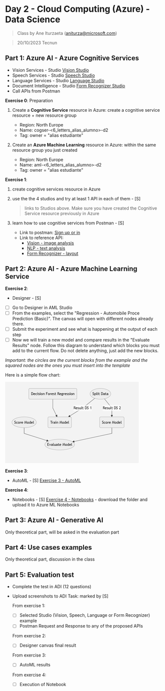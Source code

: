 # Day 2 - Cloud Computing (Azure) - Data Science

> Class by Ane Iturzaeta (aniturza@microsoft.com)

> 20/10/2023 Tecnun

## Part 1: Azure AI - Azure Cognitive Services

* Vision Services - Studio [Vision Studio](https://portal.vision.cognitive.azure.com/gallery/featured)
* Speech Services - Studio [Speech Studio](https://speech.microsoft.com/portal)
* Language Services - Studio [Language Studio](https://language.cognitive.azure.com/)
* Document Intelligence - Studio [Form Recognizer Studio](https://formrecognizer.appliedai.azure.com/studio)
* Call APIs from Postman

**Exercise 0**: Preparation

1. Create a **Cognitive Service** resource in Azure: create a cognitive service resource + new resource group
	- Region: North Europe
	- Name: cogser-<6_letters_alias_alumno>-d2
	- Tag: owner = "alias estudiante"

2. Create an **Azure Machine Learning** resource in Azure: within the same resource group you just created
	- Region: North Europe
	- Name: aml-<6_letters_alias_alumno>-d2
	- Tag: owner = "alias estudiante"


**Exercise 1**: 

1. create cognitive services resource in Azure
2. use the the 4 studios and try at least 1 API in each of them - [S]

	> links to Studios above. Make sure you have created the Cognitive Service resource previously in Azure

3. learn how to use cognitive services from Postman - [S]

	* Link to postman: [Sign up or in](https://www.postman.com/)
	* Link to reference API: 
		* [Vision - image analysis](https://learn.microsoft.com/en-us/rest/api/computervision/2023-02-01-preview/image-analysis/analyze?tabs=HTTP)
		* [NLP - text analysis](https://learn.microsoft.com/en-us/rest/api/language/2023-04-15-preview/text-analysis-runtime/analyze-text?tabs=HTTP)
		* [Form Recognizer - layout](https://learn.microsoft.com/en-us/azure/ai-services/document-intelligence/quickstarts/get-started-sdks-rest-api?view=doc-intel-3.1.0&pivots=programming-language-rest-apie)


## Part 2: Azure AI - Azure Machine Learning Service

**Exercise 2**:

* Designer - [S]
 - [ ] Go to Designer in AML Studio 
 - [ ] From the examples, select the "Regression - Automobile Proce Prediction (Basic)". The canvas will open with different nodes already there. 
 - [ ] Submit the experiment and see what is happening at the output of each step
 - [ ] Now we will train a new model and compare results in the "Evaluate Results" node. Follow this diagram to understand which blocks you must add to the current flow. Do not delete anything, just add the new blocks.  

*Important: the circles are the current blocks from the example and the squared nodes are the ones you must insert into the template*

Here is a simple flow chart:

![diagram](media/diagram-designer.png)


**Exercise 3**:

* AutoML - [S]
[Exercise 3 - AutoML](https://learn.microsoft.com/en-us/azure/machine-learning/tutorial-first-experiment-automated-ml?view=azureml-api-2) 


**Exercise 4**:

* Notebooks - [S]
[Exercise 4 - Notebooks](https://github.com/murggu/tecnun-cc-23/day2/Exercise4-notebooks) - download the folder and upload it to Azure ML Notebooks


## Part 3: Azure AI - Generative AI

Only theoretical part, will be asked in the evaluation part

## Part 4: Use cases examples

Only theoretical part, discussion in the class

## Part 5: Evaluation test

* Complete the test in ADI (12 questions)

* Upload screenshots to ADI Task: marked by [S]

	From exercise 1: 

	- [ ] Selected Studio (Vision, Speech, Language or Form Recognizer) example
	- [ ] Postman Request and Response to any of the proposed APIs

	From exercise 2:

	- [ ] Designer canvas final result

	From exercise 3:

	- [ ] AutoML results

	From exercise 4:

	- [ ] Execution of Notebook
